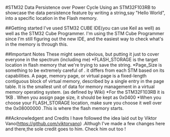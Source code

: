#STM32 Data Persistence over Power Cycle 
 Using an STM32F103RB to showcase the data persistence feature by writing a string,say "Hello World", into a specific location in the  Flash memory.

 ##Getting started 
 I've used STM32 CUBE IDE(you can use Keil as well) as well as the STM32 Cube Programmer. I'm using the STM Cube Programmer since I'm still figuring out the new IDE, and the easiest way to check what's in the memory is through this.

 ##Important Notes
 These might seem obvious, but putting it just to cover everyone in the spectrum (including me)
 *FLASH_STORAGE is the target location in flash memory that we're trying to save the string.
 *Page_Size is something to be extremely careful of . it differs from each STM based on its capabilities. A page, memory page, or virtual page is a fixed-length contiguous block of virtual memory, described by a single entry in the page table. It is the smallest unit of data for memory management in a virtual memory operating system. (as defined by Wiki)
 *For the STM32F103RB it is 1KB . When you assign page size, it should be kept as 0x0400
 *When you choose your FLASH_STORAGE location, make sure you choose it well over the 0x08000000 .This is where the flash memory starts.
 

 ##Acknowledgent and Credits
 I have followed the idea laid out by Viktor Vano(https://github.com/viktorvano) .Althugh I've made a few changes here and there,the sole credit goes to him. Check him out too !